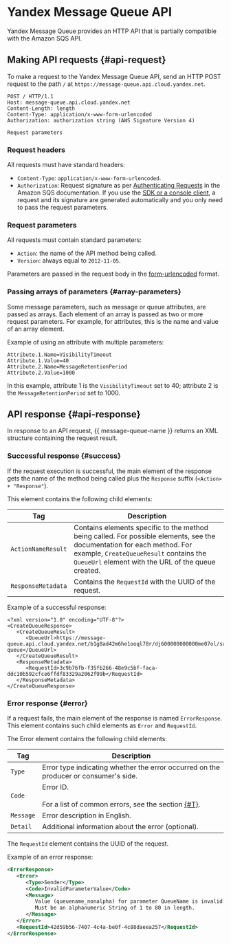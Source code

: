 # Yandex Message Queue API

Yandex Message Queue provides an HTTP API that is partially compatible with the Amazon SQS API.

## Making API requests {#api-request}

To make a request to the Yandex Message Queue API, send an HTTP POST request to the path `/` at `https://message-queue.api.cloud.yandex.net`.

```
POST / HTTP/1.1
Host: message-queue.api.cloud.yandex.net
Content-Length: length
Content-Type: application/x-www-form-urlencoded
Authorization: authorization string (AWS Signature Version 4)

Request parameters
```

### Request headers

All requests must have standard headers:

* `Content-Type`: `application/x-www-form-urlencoded`.
* `Authorization`: Request signature as per [Authenticating Requests](https://docs.aws.amazon.com/AWSSimpleQueueService/latest/SQSDeveloperGuide/sqs-api-request-authentication.html) in the Amazon SQS documentation. If you use the [SDK or a console client](../instruments/index.md), a request and its signature are generated automatically and you only need to pass the request parameters.

### Request parameters

All requests must contain standard parameters:

* `Action`: the name of the API method being called.
* `Version`: always equal to `2012-11-05`.

Parameters are passed in the request body in the [form-urlencoded](https://en.wikipedia.org/wiki/Percent-encoding) format.

### Passing arrays of parameters {#array-parameters}

Some message parameters, such as message or queue attributes, are passed as arrays. Each element of an array is passed as two or more request parameters. For example, for attributes, this is the name and value of an array element.

Example of using an attribute with multiple parameters:

```
Attribute.1.Name=VisibilityTimeout
Attribute.1.Value=40
Attribute.2.Name=MessageRetentionPeriod
Attribute.2.Value=1000
```

In this example, attribute 1 is the `VisibilityTimeout` set to 40; attribute 2 is the `MessageRetentionPeriod` set to 1000.

## API response {#api-response}

In response to an API request, {{ message-queue-name }} returns an XML structure containing the request result.

### Successful response {#success}

If the request execution is successful, the main element of the response gets the name of the method being called plus the `Response` suffix (`<Action> + "Response"`).

This element contains the following child elements:

| Tag | Description |
| ----- | ----- |
| `ActionNameResult` | Contains elements specific to the method being called. For possible elements, see the documentation for each method. For example, `CreateQueueResult` contains the `QueueUrl` element with the URL of the queue created. |
| `ResponseMetadata` | Contains the `RequestId` with the UUID of the request. |

Example of a successful response:

```
<?xml version="1.0" encoding="UTF-8"?>
<CreateQueueResponse>
   <CreateQueueResult>
      <QueueUrl>https://message-queue.api.cloud.yandex.net/b1g8ad42m6he1ooql78r/dj600000000000me07ol/sample-queue</QueueUrl>
   </CreateQueueResult>
   <ResponseMetadata>
      <RequestId>3c9b76fb-f35fb266-48e9c5bf-faca-ddc10b592cfce6ffdf83329a2062f99b</RequestId>
   </ResponseMetadata>
</CreateQueueResponse>
```

### Error response {#error}

If a request fails, the main element of the response is named `ErrorResponse`. This element contains such child elements as `Error` and `RequestId`.

The Error element contains the following child elements:

| Tag | Description |
| ----- | ----- |
| `Type` | Error type indicating whether the error occurred on the producer or consumer's side. |
| `Code` | Error ID.<br/><br/>For a list of common errors, see the section [{#T}](common-errors.md). |
| `Message` | Error description in English. |
| `Detail` | Additional information about the error (optional). |

The `RequestId` element contains the UUID of the request.

Example of an error response:

```xml
<ErrorResponse>
   <Error>
      <Type>Sender</Type>
      <Code>InvalidParameterValue</Code>
      <Message>
         Value (queuename_nonalpha) for parameter QueueName is invalid.
         Must be an alphanumeric String of 1 to 80 in length.
      </Message>
   </Error>
   <RequestId>42d59b56-7407-4c4a-be0f-4c88daeea257</RequestId>
</ErrorResponse>
```

